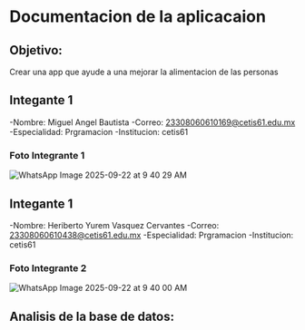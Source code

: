 # Documentacion de la aplicacaion 

## Objetivo:
  Crear una app que ayude a una mejorar la alimentacion de las personas

## Integante 1 
-Nombre: Miguel Angel Bautista
-Correo: 23308060610169@cetis61.edu.mx
-Especialidad: Prgramacion
-Institucion: cetis61

### Foto Integrante 1
![WhatsApp Image 2025-09-22 at 9 40 29 AM](https://github.com/user-attachments/assets/5b935e69-2b4e-4168-a3c8-00a4869223d0)

## Integante 1 
-Nombre: Heriberto Yurem Vasquez Cervantes
-Correo: 23308060610438@cetis61.edu.mx
-Especialidad: Prgramacion
-Institucion: cetis61

### Foto Integrante 2
![WhatsApp Image 2025-09-22 at 9 40 00 AM](https://github.com/user-attachments/assets/562514e4-caab-42c8-a474-acf32b2de822)

## Analisis de la base de datos:
